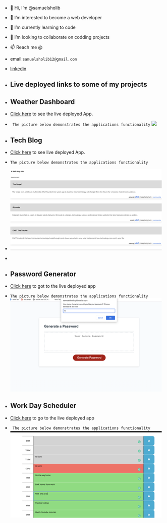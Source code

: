 - 👋 Hi, I’m @samuelsholib
- 👀 I’m interested to become a web developer
- 🌱 I’m currently learning to code
- 💞️ I’m looking to collaborate on codding projects
- 📫 Reach me @ 
 - email:`samuelsholib12@gmail.com` 


 - [linkedin](https://www.linkedin.com/in/samuel-sholib-2611271b1/)

-  ## Live deployed links to some of my projects 
-   ## Weather Dashboard
- [Click here](https://samuelsholib.github.io/weather-dashboard/) to see the live deployed App.
- ``` The picture below demonstrates the applications functionality```
  ![](https://github.com/samuelsholib/image-exporter/blob/main/Images/Togo-weather-dashboard.png)
- ## Tech Blog  
- [Click here](https://samuelsholib.github.io/tech-blog/) to see live deployed App.
- ```The picture below demonstrates the applications functionality```
- ![](https://github.com/samuelsholib/image-exporter/blob/main/Images/tech-blog.png)
-  
- ## Password Generator
- [Click here](https://samuelsholib.github.io/strong-key-to-go/) to got to the live deployed app
- ```The picture below demonstrates the applications functionality```
 ![](https://github.com/samuelsholib/image-exporter/blob/main/Images/password-generator%20.png)
 
- ## Work Day Scheduler
- [Click here](https://samuelsholib.github.io/work-day-scheduler/) to go to the live deployed app
- ``` The picture below demonstrates the applications functionality```
![yes](https://github.com/samuelsholib/image-exporter/blob/main/Images/My%20daily%20schedule.png)

<!---
samuelsholib/samuelsholib is a ✨ special ✨ repository because its `README.md` (this file) appears on your GitHub profile.
You can click the Preview link to take a look at your changes.
--->
